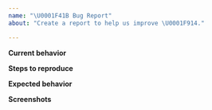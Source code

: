 ```yaml
---
name: "\U0001F41B Bug Report"
about: "Create a report to help us improve \U0001F914."

---
```


<!-- ⚠️ Check the open and closed issues before submitting yours! -->

**Current behavior**


**Steps to reproduce**


**Expected behavior**


**Screenshots**

